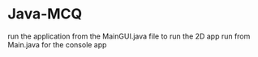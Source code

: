 # Java-MCQ
run the application from the MainGUI.java file to run the 2D app
run from Main.java for the console app
